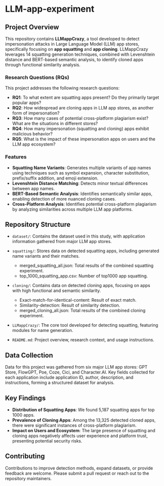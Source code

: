 # LLM-app-experiment

## Project Overview

This repository contains **LLMappCrazy**, a tool developed to detect impersonation attacks in Large Language Model (LLM) app stores, specifically focusing on **app squatting** and **app cloning**. LLMappCrazy leverages 14 squatting generation techniques, combined with Levenshtein distance and BERT-based semantic analysis, to identify cloned apps through functional similarity analysis.

### Research Questions (RQs)

This project addresses the following research questions:

- **RQ1**: To what extent are squatting apps present? Do they primarily target popular apps?
- **RQ2**: How widespread are cloning apps in LLM app stores, as another form of impersonation?
- **RQ3**: How many cases of potential cross-platform plagiarism exist? What are the situations in different stores?
- **RQ4**: How many impersonation (squatting and cloning) apps exhibit malicious behavior?
- **RQ5**: What is the impact of these impersonation apps on users and the LLM app ecosystem?

### Features

- **Squatting Name Variants**: Generates multiple variants of app names using techniques such as symbol expansion, character substitution, prefix/suffix addition, and emoji extension.
- **Levenshtein Distance Matching**: Detects minor textual differences between app names.
- **BERT-Based Semantic Analysis**: Identifies semantically similar apps, enabling detection of more nuanced cloning cases.
- **Cross-Platform Analysis**: Identifies potential cross-platform plagiarism by analyzing similarities across multiple LLM app platforms.

## Repository Structure

- `dataset/`: Contains the dataset used in this study, with application information gathered from major LLM app stores.
- `squatting/`: Stores data on detected squatting apps, including generated name variants and their matches.
  - merged_squatting_all.json: Total results of the combined squatting experiment.
  - top_1000_squatting_app.csv: Number of top1000 app squatting.

- `cloning/`: Contains data on detected cloning apps, focusing on apps with high functional and semantic similarity.
  - Exact-match-for-identical-content: Result of exact match.
  - Similarity-detection: Result of similarity detection.
  - merged_cloning_all.json: Total results of the combined cloning experiment.

- `LLMappCrazy/`: The core tool developed for detecting squatting, featuring modules for name generation.
- `README.md`: Project overview, research context, and usage instructions.

## Data Collection

Data for this project was gathered from six major LLM app stores: GPT Store, FlowGPT, Poe, Coze, Cici, and Character.AI. Key fields collected for each application include application ID, author, description, and instructions, forming a structured dataset for analysis.

## Key Findings

- **Distribution of Squatting Apps**:  We found 5,187 squatting apps for top 1000 apps.
- **Prevalence of Cloning Apps**: Among the 13,325 detected cloned apps, there were significant instances of cross-platform plagiarism.
- **Impact on Users and Ecosystem**: The large presence of squatting and cloning apps negatively affects user experience and platform trust, presenting potential security risks.

## Contributing

Contributions to improve detection methods, expand datasets, or provide feedback are welcome. Please submit a pull request or reach out to the repository maintainers.